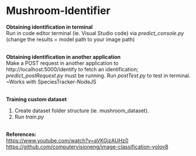 # Mushroom-Identifier

<b>Obtaining identification in terminal</b> <br>
Run in code editor terminal (ie. Visual Studio code) via <i>predict_console.py</i> (change the results = model path to your image path) <br>
<br>

<b>Obtaining identification in another application</b> <br>
Make a POST request in another application to http://localhost:5000/identify to fetch an identification; <i>predict_postRequest.py</i> must be running. Run <i>postTest.py</i> to test in terminal. <br>
~Works with SpeciesTracker-NodeJS<br>
<br>

<b>Training custom dataset</b> <br>
1. Create dataset folder structure (ie. mushroom_dataset). <br>
2. Run <i>train.py</i> <br> <br>

<b>References:</b> <br>
https://www.youtube.com/watch?v=aVKGjzAUHz0 <br>
https://github.com/computervisioneng/image-classification-yolov8 <br>

